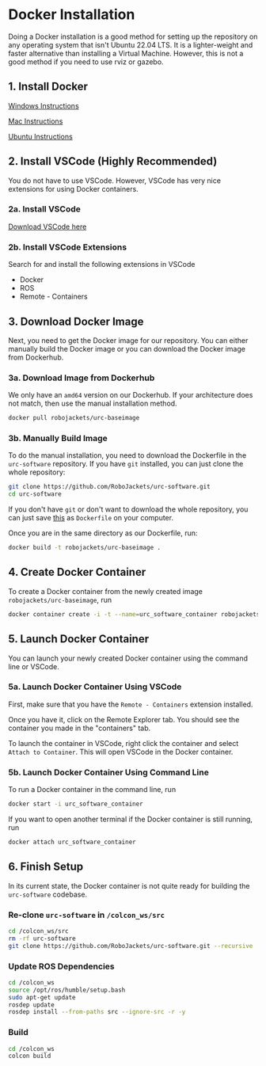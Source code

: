 # Docker Installation

Doing a Docker installation is a good method for setting up the repository on any operating system
that isn't Ubuntu 22.04 LTS. It is a lighter-weight and faster alternative than installing a Virtual Machine. However, this is not a good method if you need to use rviz or gazebo. 

## 1. Install Docker

[Windows Instructions](https://docs.docker.com/desktop/windows/install/)

[Mac Instructions](https://docs.docker.com/desktop/mac/install/)

[Ubuntu Instructions](https://docs.docker.com/engine/install/ubuntu/)

## 2. Install VSCode (Highly Recommended)

You do not have to use VSCode. However, VSCode has very nice extensions for using Docker containers.

### 2a. Install VSCode

[Download VSCode here](https://code.visualstudio.com/Download)

### 2b. Install VSCode Extensions

Search for and install the following extensions in VSCode

* Docker
* ROS
* Remote - Containers

## 3. Download Docker Image

Next, you need to get the Docker image for our repository. You can either manually build the Docker image or you can download the Docker image from Dockerhub.

### 3a. Download Image from Dockerhub

We only have an ```amd64``` version on our Dockerhub. If your architecture does not match, then use the manual installation method.

```bash
docker pull robojackets/urc-baseimage
```

### 3b. Manually Build Image

To do the manual installation, you need to download the Dockerfile in the `urc-software` repository. If you have `git` installed, you can just clone the whole repository:
```bash
git clone https://github.com/RoboJackets/urc-software.git
cd urc-software
```
If you don't have `git` or don't want to download the whole repository, you can just save [this](https://raw.githubusercontent.com/RoboJackets/urc-software/master/Dockerfile) as `Dockerfile` on your computer.

Once you are in the same directory as our Dockerfile, run:
```bash
docker build -t robojackets/urc-baseimage .
```

## 4. Create Docker Container

To create a Docker container from the newly created image `robojackets/urc-baseimage`, run

```bash
docker container create -i -t --name=urc_software_container robojackets/urc-baseimage
```

## 5. Launch Docker Container

You can launch your newly created Docker container using the command line or VSCode.

### 5a. Launch Docker Container Using VSCode

First, make sure that you have the `Remote - Containers` extension installed.

Once you have it, click on the Remote Explorer tab. You should see the container you made in the "containers" tab. 

To launch the container in VSCode, right click the container and select `Attach to Container`. This will open VSCode in the Docker container.

### 5b. Launch Docker Container Using Command Line

To run a Docker container in the command line, run

```bash
docker start -i urc_software_container
```

If you want to open another terminal if the Docker container is still running, run

```bash
docker attach urc_software_container
```

## 6. Finish Setup

In its current state, the Docker container is not quite ready for building the `urc-software` codebase. 

### Re-clone `urc-software` in `/colcon_ws/src`

```bash
cd /colcon_ws/src
rm -rf urc-software
git clone https://github.com/RoboJackets/urc-software.git --recursive
```
### Update ROS Dependencies
```bash
cd /colcon_ws
source /opt/ros/humble/setup.bash
sudo apt-get update
rosdep update
rosdep install --from-paths src --ignore-src -r -y
```
### Build

``` bash
cd /colcon_ws
colcon build
```